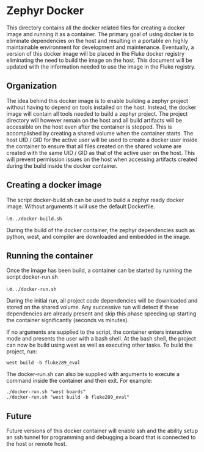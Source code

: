 # Zephyr Docker

This directory contains all the docker related files for creating a docker image and running it as a container. The primary goal of using docker is to eliminate dependencies on the host and resulting in a portable en highly maintainable environment for development and maintenance. Eventually, a version of this docker image will be placed in the Fluke docker registry eliminating the need to build the image on the host. This document will be updated with the information needed to use the image in the Fluke registry.

## Organization

The idea behind this docker image is to enable building a zephyr project without having to depend on tools installed on the host. Instead, the docker image will contain all tools needed to build a zephyr project. The project directory will however remain on the host and all build artifacts will be accessible on the host even after the container is stopped. This is accomplished by creating a shared volume when the container starts. The host UID / GID for the active user will be used to create a docker user inside the container to ensure that all files created on the shared volume are created with the same UID / GID as that of the active user on the host. This will prevent permission issues on the host when accessing artifacts created during the build inside the docker container.

## Creating a docker image

The script docker-build.sh can be used to build a zephyr ready docker image. Without arguments it will use the default Dockerfile.

i.e. `./docker-build.sh`

During the build of the docker container, the zephyr dependencies such as python, west, and compiler are downloaded and embedded in the image.

## Running the container

Once the image has been build, a container can be started by running the script docker-run.sh

i.e. `./docker-run.sh`

During the initial run, all project code dependencies will be downloaded and stored on the shared volume. Any successive run will detect if these dependencies are already present and skip this phase speeding up starting the container significantly (seconds vs minutes).

If no arguments are supplied to the script, the container enters interactive mode and presents the user with a bash shell. At the bash shell, the project can now be build using west as well as executing other tasks. To build the project, run:

`west build -b fluke289_eval`

The docker-run.sh can also be supplied with arguments to execute a command inside the container and then exit. For example:

```
./docker-run.sh "west boards"
./docker-run.sh "west build -b fluke289_eval"
```

## Future

Future versions of this docker container will enable ssh and the ability setup an ssh tunnel for programming and debugging a board that is connected to the host or remote host.